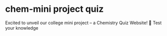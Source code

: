# chem-mini project quiz
 Excited to unveil our college mini project – a Chemistry Quiz Website! 🧪 Test your knowledge
